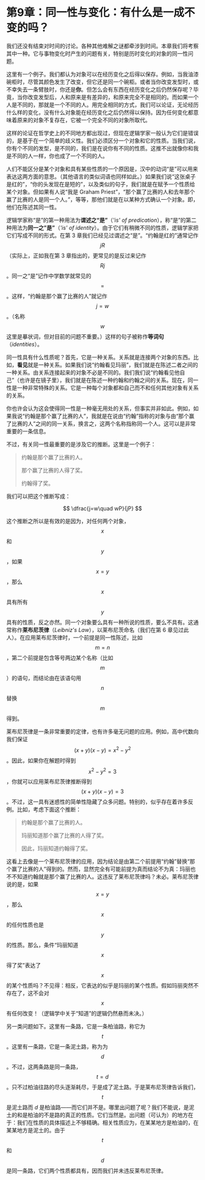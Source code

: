 # 第9章：同一性与变化：有什么是一成不变的吗？

我们还没有结束对时间的讨论。各种其他难解之谜都牵涉到时间。本章我们将考察其中一种。它与事物变化时产生的问题有关，特别是历时变化的对象的同一性问题。

这里有一个例子。我们都认为对象可以在经历变化之后得以保存。例如，当我油漆碗柜时，尽管其颜色发生了改变，但它还是同一个碗柜。或者当你改变发型时，或不幸失去一条臂肢时，你还是**你**。但怎么会有东西在经历变化之后仍然保存呢？毕竟，当你改变发型后，人和原来是有差异的，和原来完全不是相同的。而如果一个人是不同的，那就是一个不同的人。用完全相同的方式，我们可以论证，无论经历什么样的变化，没有什么对象能在经历变化之后仍然得以保持。因为任何变化都意味着原来的对象不复存在，它被一个完全不同的对象所取代。

这样的论证在哲学史上的不同地方都出现过，但现在逻辑学家一般认为它们是错误的，是基于在一个简单的歧义性。我们必须区分一个对象和它的性质。当我们说，你有个不同的发型，是不同的，我们是在说你有不同的性质。这推不出就像你和我是不同的人一样，你也成了一个不同的人。

人们不能区分是某个对象和具有某些性质的一个原因是，汉中的动词“是”可以用来表达这两方面的意思。（其他语言的类似词语也同样如此。）如果我们说“这张桌子是红的”，“你的头发现在是短的”，以及类似的句子，我们就是在赋予一个性质给某个对象。但如果有人说“我是 Graham Priest”，“那个赢了比赛的人和去年那个赢了比赛的人是同一个人。”，等等，那他们就是在以某种方式确认一个对象。即，他们在陈述其同一性。

逻辑学家称“是”的第一种用法为**谓述之“是”**（_'is' of predication_），称“是”的第二种用法为**同一之”是”**（_'is' of identity_）。由于它们有稍微不同的性质，逻辑学家把它们写成不同的形式。在第 3 章我们已经见过谓述之“是”。“约翰是红的”通常记作 $$jR$$（实际上，正如我在第 3 章指出的，更常见的是反过来记作 $$Rj$$。同一之“是”记作中学数学就常见的 $$=$$。这样，“约翰是那个赢了比赛的人”就记作 $$j=w$$。（名称 $$w$$ 这里是摹状词，但对目前的问题不重要。）这样的句子被称作**等词句**（_identities_）。

同一性具有什么性质呢？首先，它是一种关系。关系就是连接两个对象的东西。比如，**看见**就是一种关系。如果我们说“约翰看见玛丽”，我们就是在陈述二者之间的一种关系。由关系连接起来的对象不必是不同的。我们我们说“约翰看见他自己”（也许是在镜子里），我们就是在陈述一种约翰和约翰之间的关系。现在，同一性是一种非常特殊的关系。它是一种每个对象都和自己而不和任何其他对象有关系的关系。

你也许会认为这会使得同一性是一种毫无用处的关系，但事实并非如此。例如，如果我说“约翰是那个赢了比赛的人”，我就是在说由“约翰”指称的对象与由“那个赢了比赛的人”之间的同一关系，换言之，这两个名称指称同一个人。这可以是非常重要的一条信息。

不过，有关同一性最重要的是涉及它的推断。这里是一个例子：

> 约翰是那个赢了比赛的人。
>
> 那个赢了比赛的人得了奖。
>
> 约翰得了奖。

我们可以把这个推断写成：

$$
\dfrac{j=w\quad wP}{jP}
$$

这个推断之所以是有效的是因为，对任何两个对象，$$x$$ 和 $$y$$，如果 $$x=y$$，那么 $$x$$ 具有所有 $$y$$ 具有的性质，反之亦然。同一个对象要么具有一种所说的性质，要么不具有。这通常称作**莱布尼茨律**（_Leibniz's Law_），以莱布尼茨命名（我们在第 6 章见过此人）。在应用莱布尼茨律时，一个前提是同一性陈述，比如 $$m=n$$，第二个前提是包含等号两边某个名称（比如 $$m$$）的语句，而结论由在该语句用 $$n$$ 替换 $$m$$得到。

莱布尼茨律是一条非常重要的定律，也有许多毫无问题的应用。例如，高中代数向我们保证 $$(x+y)(x-y)=x^2-y^2$$。因此，如果你在解题时得到 $$x^2-y^2=3$$，你就可以应用莱布尼茨律推断得到 $$(x+y)(x-y)=3$$。不过，这一具有迷惑性的简单性隐藏了众多问题。特别的，似乎存在着许多反例。比如，考虑下面这个推断：

> 约翰是那个赢了比赛的人。
> 
> 玛丽知道那个赢了比赛的人得了奖。
> 
> 因此，玛丽知道约翰得了奖。

这看上去像是一个莱布尼茨律的应用，因为结论是由第二个前提用“约翰”替换“那个赢了比赛的人”得到的。然而，显然完全有可能前提为真而结论不为真：玛丽也不不知道约翰就是那个赢了比赛的人。这违反了莱布尼茨律吗？未必。莱布尼茨律说的是，如果 $$x=y$$，那么 $$x$$ 的任何性质也是 $$y$$ 的性质。那么，条件“玛丽知道 $$x$$ 得了奖”表达了 $$x$$ 的某个性质吗？不见得：相反，它表达的似乎是玛丽的某个性质。假如玛丽突然不存在了，这不会对 $$x$$ 有任何改变！（逻辑学中关于“知道”的逻辑仍然悬而未决。）

另一类问题如下。这里有一条路，它是一条柏油路，称它为 $$t$$。这里有一条路，它是一条泥土路，称为为 $$d$$。不过，这两条路是同一条路，$$t=d$$。只不过柏油往路的尽头逐渐耗尽，于是成了泥土路。于是莱布尼茨律告诉我们，$$t$$ 是泥土路而 $d$ 是柏油路——而它们并不是。哪里出问题了呢？我们不能说，是泥土的和是柏油的不是路的真正的性质。它们当然是。出问题（可认为）的地方在于：我们在性质的具体描述上不够精确。相关性质应为，在某某地方是柏油的，在某某地方是泥土的。由于 $$t$$ 和 $$d$$ 是同一条路，它们两个性质都具有，因而我们并未违反莱布尼茨律。